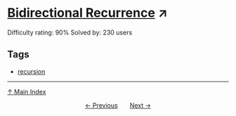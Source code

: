# [Bidirectional Recurrence](https://projecteuler.net/problem=505) ↗️

Difficulty rating: 90%
Solved by: 230 users
## Tags

- [recursion](../tags/recursion.md)



---

[↑ Main Index](../README.md)


<div align=center><a href='504.md'>← Previous</a> &nbsp;&nbsp; &nbsp;&nbsp;  <a href='506.md'>Next →</a></div>
